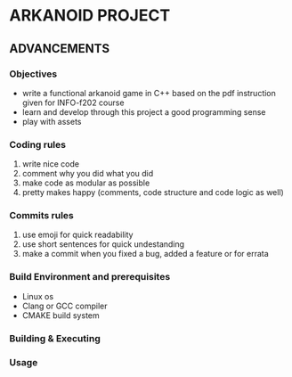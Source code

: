 # ARKANOID PROJECT

## ADVANCEMENTS

### Objectives

- write a functional arkanoid game in C++ based on the pdf instruction given for INFO-f202 course
- learn and develop through this project a good programming sense
- play with assets

### Coding rules

1. write nice code
2. comment why you did what you did
3. make code as modular as possible
4. pretty makes happy (comments, code structure and code logic as well)

### Commits rules

1. use emoji for quick readability
2. use short sentences for quick undestanding
3. make a commit when you fixed a bug, added a feature or for errata

### Build Environment and prerequisites

- Linux os
- Clang or GCC compiler
- CMAKE build system

### Building & Executing

### Usage

